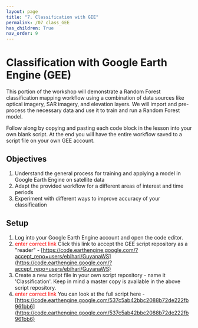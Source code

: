 ```yaml
---
layout: page
title: "7. Classification with GEE"
permalink: /07_class_GEE
has_children: True
nav_order: 9
---
```


# Classification with Google Earth Engine (GEE)

This portion of the workshop will demonstrate a Random Forest classification mapping workflow using a combination of data sources like optical imagery, SAR imagery, and elevation layers. We will  import and pre-process the necessary data and use it to train and run a Random Forest model.

Follow along by copying and pasting each code block in the lesson into your own blank script. At the end you will have the entire workflow saved to a script file on your own GEE account.

## Objectives
1. Understand the general process for training and applying a model in Google Earth Engine on satellite data
2. Adapt the provided workflow for a different areas of interest and time periods
3. Experiment with different ways to improve accuracy of your classification

## Setup     

1. Log into your Google Earth Engine account and open the code editor.
2. <font color = red> enter correct link </font> Click this link to accept the GEE script repository as a "reader" - [https://code.earthengine.google.com/?accept_repo=users/ebihari/GuyanaWS](https://code.earthengine.google.com/?accept_repo=users/ebihari/GuyanaWS)
3. Create a new script file in your own script repository - name it 'Classification'. Keep in mind a master copy is available in the above script repository.
4. <font color = red> enter correct link </font> You can look at the full script here - [https://code.earthengine.google.com/537c5ab42bbc2088b72de222fb961bb6](https://code.earthengine.google.com/537c5ab42bbc2088b72de222fb961bb6)